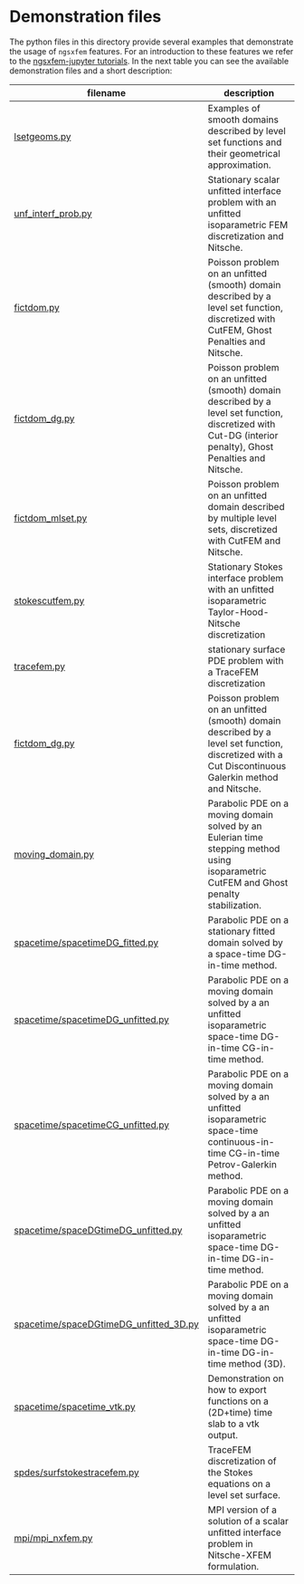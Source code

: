 # Demonstration files

The python files in this directory provide several examples that demonstrate the usage of `ngsxfem` features. For an introduction to these features we refer to the [ngsxfem-jupyter tutorials](https://github.com/ngsxfem/ngsxfem-jupyter). In the next table you can see the available demonstration files and a short description:

| filename | description | 
|-|-|
| [lsetgeoms.py](lsetgeoms.py) | Examples of smooth domains described by level set functions and their geometrical approximation. |
| [unf_interf_prob.py](unf_interf_prob.py) | Stationary scalar unfitted interface problem with an unfitted isoparametric FEM discretization and Nitsche. |
| [fictdom.py](fictdom.py) | Poisson problem on an unfitted (smooth) domain described by a level set function, discretized with CutFEM, Ghost Penalties and Nitsche. |
| [fictdom_dg.py](fictdom_dg.py) | Poisson problem on an unfitted (smooth) domain described by a level set function, discretized with Cut-DG (interior penalty), Ghost Penalties and Nitsche. |
| [fictdom_mlset.py](fictdom_mlset.py) | Poisson problem on an unfitted domain described by multiple level sets, discretized with CutFEM and Nitsche. |
| [stokescutfem.py](stokescutfem.py) | Stationary Stokes interface problem with an unfitted isoparametric Taylor-Hood-Nitsche discretization |
| [tracefem.py](tracefem.py) | stationary surface PDE problem with a TraceFEM discretization |
| [fictdom_dg.py](fictdom_dg.py) |   Poisson problem on an unfitted (smooth) domain described by a level set function, discretized with a Cut Discontinuous Galerkin method and Nitsche.|
| [moving_domain.py](moving_domain.py) | Parabolic PDE on a moving domain solved by an Eulerian time stepping method using isoparametric CutFEM and Ghost penalty stabilization. |
| [spacetime/spacetimeDG_fitted.py](spacetime/spacetimeDG_fitted.py) | Parabolic PDE on a stationary fitted domain solved by a space-time DG-in-time method. |
| [spacetime/spacetimeDG_unfitted.py](spacetime/spacetimeDG_unfitted.py) | Parabolic PDE on a moving domain solved by a an unfitted isoparametric space-time DG-in-time CG-in-time method. |
| [spacetime/spacetimeCG_unfitted.py](spacetime/spacetimeCG_unfitted.py) | Parabolic PDE on a moving domain solved by a an unfitted isoparametric space-time continuous-in-time CG-in-time Petrov-Galerkin method. |
| [spacetime/spaceDGtimeDG_unfitted.py](spacetime/spacetimeDG_unfitted.py) | Parabolic PDE on a moving domain solved by a an unfitted isoparametric space-time DG-in-time DG-in-time method. |
| [spacetime/spaceDGtimeDG_unfitted_3D.py](spacetime/spacetimeDG_unfitted.py) | Parabolic PDE on a moving domain solved by a an unfitted isoparametric space-time DG-in-time DG-in-time method (3D). |
| [spacetime/spacetime_vtk.py](spacetime/spacetime_vtk.py) | Demonstration on how to export functions on a (2D+time) time slab to a vtk output. |
| [spdes/surfstokestracefem.py](spdes/surfstokestracefem.py) | TraceFEM discretization of the Stokes equations on a level set surface. |
| [mpi/mpi_nxfem.py](mpi/mpi_nxfem.py) | MPI version of a solution of a scalar unfitted interface problem in Nitsche-XFEM formulation. |

